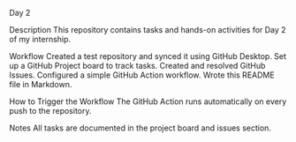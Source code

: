 Day 2

Description
This repository contains tasks and hands-on activities for Day 2 of my internship.

Workflow
Created a test repository and synced it using GitHub Desktop.
Set up a GitHub Project board to track tasks.
Created and resolved GitHub Issues.
Configured a simple GitHub Action workflow.
Wrote this README file in Markdown.

How to Trigger the Workflow
The GitHub Action runs automatically on every push to the repository.

Notes
All tasks are documented in the project board and issues section.
